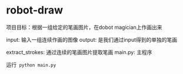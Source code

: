 # robot-draw

项目目标：根据一组给定的笔画图片，在dobot magician上作画出来

input: 输入一组连续作画的图像
output: 是我们通过input得到的单独的笔画

extract_strokes: 通过连续的笔画图片提取笔画
main.py: 主程序

运行``` python main.py```
